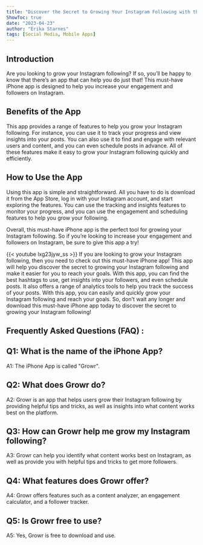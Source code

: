 ```yaml
---
title: "Discover the Secret to Growing Your Instagram Following with this Must-Have iPhone App!"
ShowToc: true 
date: "2023-04-23"
author: "Erika Starnes" 
tags: [Social Media, Mobile Apps]
---
```

## Introduction
Are you looking to grow your Instagram following? If so, you’ll be happy to know that there’s an app that can help you do just that! This must-have iPhone app is designed to help you increase your engagement and followers on Instagram. 

## Benefits of the App
This app provides a range of features to help you grow your Instagram following. For instance, you can use it to track your progress and view insights into your posts. You can also use it to find and engage with relevant users and content, and you can even schedule posts in advance. All of these features make it easy to grow your Instagram following quickly and efficiently. 

## How to Use the App
Using this app is simple and straightforward. All you have to do is download it from the App Store, log in with your Instagram account, and start exploring the features. You can use the tracking and insights features to monitor your progress, and you can use the engagement and scheduling features to help you grow your following. 

Overall, this must-have iPhone app is the perfect tool for growing your Instagram following. So if you’re looking to increase your engagement and followers on Instagram, be sure to give this app a try!

{{< youtube lxg23jyw_ss >}} 
If you are looking to grow your Instagram following, then you need to check out this must-have iPhone app! This app will help you discover the secret to growing your Instagram following and make it easier for you to reach your goals. With this app, you can find the best hashtags to use, get insights into your followers, and even schedule posts. It also offers a range of analytics tools to help you track the success of your posts. With this app, you can easily and quickly grow your Instagram following and reach your goals. So, don't wait any longer and download this must-have iPhone app today to discover the secret to growing your Instagram following!

## Frequently Asked Questions (FAQ) :
## Q1: What is the name of the iPhone App?
A1: The iPhone App is called "Growr".

## Q2: What does Growr do?
A2: Growr is an app that helps users grow their Instagram following by providing helpful tips and tricks, as well as insights into what content works best on the platform.

## Q3: How can Growr help me grow my Instagram following?
A3: Growr can help you identify what content works best on Instagram, as well as provide you with helpful tips and tricks to get more followers.

## Q4: What features does Growr offer?
A4: Growr offers features such as a content analyzer, an engagement calculator, and a follower tracker.

## Q5: Is Growr free to use?
A5: Yes, Growr is free to download and use.


